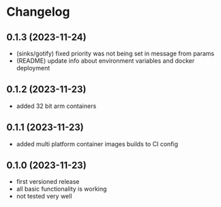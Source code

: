 # Changelog

## 0.1.3 (2023-11-24)

- (sinks/gotify) fixed priority was not being set in message from params
- (README) update info about environment variables and docker deployment

## 0.1.2 (2023-11-23)

- added 32 bit arm containers

## 0.1.1 (2023-11-23)

- added multi platform container images builds to CI config

## 0.1.0 (2023-11-23)

- first versioned release
- all basic functionality is working
- not tested very well
